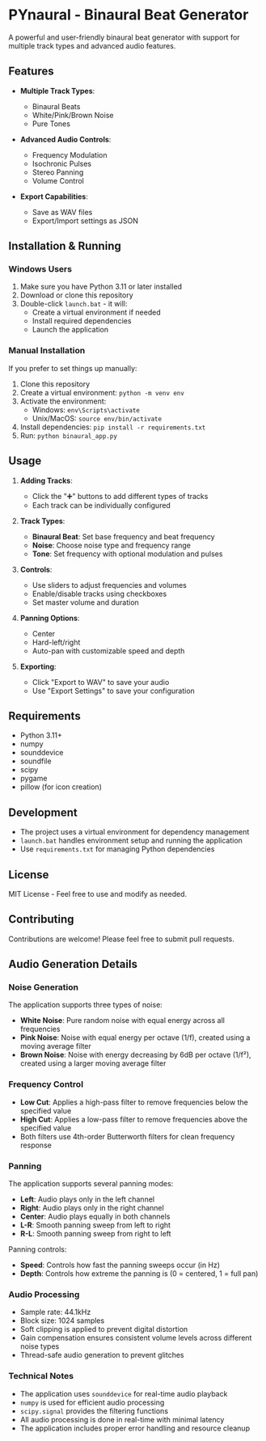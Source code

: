 # PYnaural - Binaural Beat Generator

A powerful and user-friendly binaural beat generator with support for multiple track types and advanced audio features.

## Features

- **Multiple Track Types**:
  - Binaural Beats
  - White/Pink/Brown Noise
  - Pure Tones
  
- **Advanced Audio Controls**:
  - Frequency Modulation
  - Isochronic Pulses
  - Stereo Panning
  - Volume Control
  
- **Export Capabilities**:
  - Save as WAV files
  - Export/Import settings as JSON

## Installation & Running

### Windows Users
1. Make sure you have Python 3.11 or later installed
2. Download or clone this repository
3. Double-click `launch.bat` - it will:
   - Create a virtual environment if needed
   - Install required dependencies
   - Launch the application

### Manual Installation
If you prefer to set things up manually:
1. Clone this repository
2. Create a virtual environment: `python -m venv env`
3. Activate the environment:
   - Windows: `env\Scripts\activate`
   - Unix/MacOS: `source env/bin/activate`
4. Install dependencies: `pip install -r requirements.txt`
5. Run: `python binaural_app.py`

## Usage

1. **Adding Tracks**:
   - Click the "➕" buttons to add different types of tracks
   - Each track can be individually configured

2. **Track Types**:
   - **Binaural Beat**: Set base frequency and beat frequency
   - **Noise**: Choose noise type and frequency range
   - **Tone**: Set frequency with optional modulation and pulses

3. **Controls**:
   - Use sliders to adjust frequencies and volumes
   - Enable/disable tracks using checkboxes
   - Set master volume and duration

4. **Panning Options**:
   - Center
   - Hard-left/right
   - Auto-pan with customizable speed and depth

5. **Exporting**:
   - Click "Export to WAV" to save your audio
   - Use "Export Settings" to save your configuration

## Requirements
- Python 3.11+
- numpy
- sounddevice
- soundfile
- scipy
- pygame
- pillow (for icon creation)

## Development
- The project uses a virtual environment for dependency management
- `launch.bat` handles environment setup and running the application
- Use `requirements.txt` for managing Python dependencies

## License
MIT License - Feel free to use and modify as needed.

## Contributing
Contributions are welcome! Please feel free to submit pull requests.

## Audio Generation Details

### Noise Generation
The application supports three types of noise:
- **White Noise**: Pure random noise with equal energy across all frequencies
- **Pink Noise**: Noise with equal energy per octave (1/f), created using a moving average filter
- **Brown Noise**: Noise with energy decreasing by 6dB per octave (1/f²), created using a larger moving average filter

### Frequency Control
- **Low Cut**: Applies a high-pass filter to remove frequencies below the specified value
- **High Cut**: Applies a low-pass filter to remove frequencies above the specified value
- Both filters use 4th-order Butterworth filters for clean frequency response

### Panning
The application supports several panning modes:
- **Left**: Audio plays only in the left channel
- **Right**: Audio plays only in the right channel
- **Center**: Audio plays equally in both channels
- **L-R**: Smooth panning sweep from left to right
- **R-L**: Smooth panning sweep from right to left

Panning controls:
- **Speed**: Controls how fast the panning sweeps occur (in Hz)
- **Depth**: Controls how extreme the panning is (0 = centered, 1 = full pan)

### Audio Processing
- Sample rate: 44.1kHz
- Block size: 1024 samples
- Soft clipping is applied to prevent digital distortion
- Gain compensation ensures consistent volume levels across different noise types
- Thread-safe audio generation to prevent glitches

### Technical Notes
- The application uses `sounddevice` for real-time audio playback
- `numpy` is used for efficient audio processing
- `scipy.signal` provides the filtering functions
- All audio processing is done in real-time with minimal latency
- The application includes proper error handling and resource cleanup 